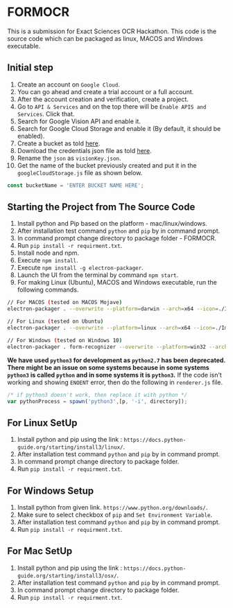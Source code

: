 
# FORMOCR

This is a submission for Exact Sciences OCR Hackathon. This code is the source code which can be packaged as linux, MACOS and Windows executable.

## Initial step
1. Create an account on `Google Cloud`.
2. You can go ahead and create a trial account or a full account.
3. After the account creation and verification, create a project.
4. Go to `API & Services` and on the top there will be `Enable APIS and Services`. Click that.
5. Search for Google Vision API and enable it.
6. Search for Google Cloud Storage and enable it (By default, it should be enabled).
7. Create a bucket as told [here](https://cloud.google.com/storage/docs/creating-buckets?authuser=1).
8. Download the credentials json file as told [here](https://cloud.google.com/iam/docs/creating-managing-service-account-keys).
9. Rename the `json` as `visionKey.json`.
10. Get the name of the bucket previously created and put it in the `googleCloudStorage.js` file as shown below.
```javascript
const bucketName = 'ENTER BUCKET NAME HERE';
```

## Starting the Project from The Source Code
1. Install python and Pip  based on the platform - mac/linux/windows.
2. After installation test command `python` and `pip` by in command prompt.
3. In command prompt change directory to package folder - FORMOCR.
4. Run `pip install -r requirment.txt`.
5. Install node and npm.
6. Execute `npm install`.
7. Execute `npm install -g electron-packager`.
8. Launch the UI from the terminal by command `npm start`.
9. For making Linux (Ubuntu), MACOS and Windows executable, run the following commands.
```bash
// For MACOS (tested on MACOS Mojave)
electron-packager . --overwrite --platform=darwin --arch=x64 --icon=./Images/icon.icns --prune=true --out=../release-mac

// For Linux (tested on Ubuntu)
electron-packager . --overwrite --platform=linux --arch=x64 --icon=./Images/icon.icns --prune=true --out=../release-linux

// For Windows (tested on Windows 10)
electron-packager . form-recognizer --overwrite --platform=win32 --arch=x64 --icon=./Images/icon.ico --prune=true --out=../release-win
```

**We have used `python3` for development as `python2.7` has been deprecated. There might be an issue on some systems because in some systems `python3` is called `python` and in some systems it is `python3`.** If the code isn't working and showing `ENOENT` error, then do the following in `renderer.js` file.
```javascript
/* if python3 doesn't work, then replace it with python */
var pythonProcess = spawn('python3',[p, '-i', directory]);
```

## For Linux SetUp 
1. Install python and pip using the link : `https://docs.python-guide.org/starting/install3/linux/`.
2. After installation test command `python` and `pip` by in command prompt.
3. In command prompt change directory to package folder.
4. Run `pip install -r requirment.txt`.

## For Windows Setup
1. Install python from given link. `https://www.python.org/downloads/`.
2. Make sure to select checkbox of `pip` and `Set Environment Variable`.
3. After installation test command `python` and `pip` by in command prompt.
4. Run `pip install -r requirment.txt`.

## For Mac SetUp 
1. Install python  and pip using the link : `https://docs.python-guide.org/starting/install3/osx/`.
2. After installation test command `python` and `pip` by in command prompt.
3. In command prompt change directory to package folder.
4. Run `pip install -r requirment.txt`.
